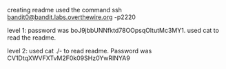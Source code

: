 creating readme used the command ssh bandit0@bandit.labs.overthewire.org -p2220

level 1: password was boJ9jbbUNNfktd78OOpsqOltutMc3MY1. used cat to read the readme.

level 2: used cat ./- to read readme. Password was CV1DtqXWVFXTvM2F0k09SHz0YwRINYA9
